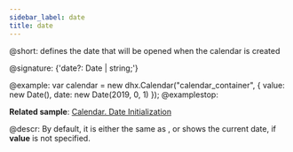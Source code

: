 ```yaml
---
sidebar_label: date
title: date
---          
```


@short: defines the date that will be opened when the calendar is created

@signature: {'date?: Date | string;'}

@example:
var calendar = new dhx.Calendar("calendar_container", {
    value: new Date(),
    date: new Date(2019, 0, 1)
});
@examplestop:

**Related sample**: [Calendar. Date Initialization](https://snippet.dhtmlx.com/fyg6l65t)

@descr:
By default, it is either the same as [](calendar/api/calendar_value_config.md), or shows the current date, if **value** is not specified.

[comment]: # (@relatedapi: calendar/api/calendar_value_config.md)

[comment]: # (@related: calendar/how_to_start.md#initialize-calendar calendar/configuring.md#initialcalendardate)
